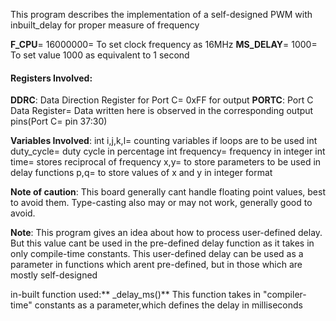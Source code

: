 This program describes the implementation of a self-designed PWM with inbuilt_delay for proper measure of frequency

**F_CPU**= 16000000= To set clock frequency as 16MHz
**MS_DELAY**= 1000= To set value 1000 as equivalent to 1 second

#### Registers Involved:
**DDRC**: Data Direction Register for Port C= 0xFF for output
**PORTC**: Port C Data Register= Data written here is observed in the corresponding output pins(Port C= pin 37:30)

**Variables Involved**:
int i,j,k,l= counting variables if loops are to be used
int duty_cycle= duty cycle in percentage
int frequency= frequency in integer
int time= stores reciprocal of frequency
x,y= to store parameters to be used in delay functions
p,q= to store values of x and y in integer format


**Note of caution**:
This board generally cant handle floating point values, best to avoid them. Type-casting also may or may not work, generally good to avoid.

**Note**: This program gives an idea about how to process user-defined delay. But this value cant be used in the pre-defined delay function as it takes in only compile-time constants. This user-defined delay can be used as a parameter in functions which arent pre-defined, but in those which are mostly self-designed


in-built function used:** _delay_ms()**
This function takes in "compiler-time" constants as a parameter,which defines the delay in milliseconds 
